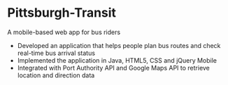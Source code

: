 # Pittsburgh-Transit
A mobile-based web app for bus riders

- Developed an application that helps people plan bus routes and check real-time bus arrival status
- Implemented the application in Java, HTML5, CSS and jQuery Mobile
- Integrated with Port Authority API and Google Maps API to retrieve location and direction data
